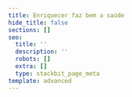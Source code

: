```yaml
---
title: Enriquecer faz bem a saúde
hide_title: false
sections: []
seo:
  title: ''
  description: ''
  robots: []
  extra: []
  type: stackbit_page_meta
template: advanced
---
```

